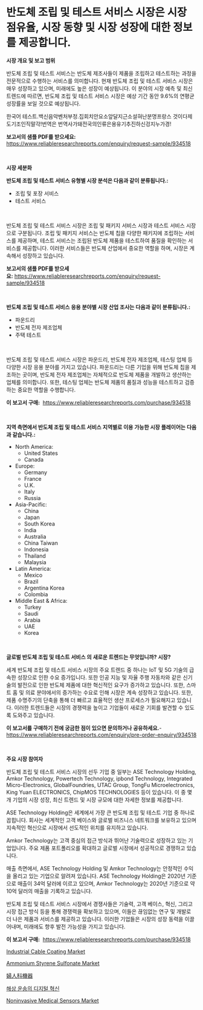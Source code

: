 <p><h1>반도체 조립 및 테스트 서비스 시장은 시장 점유율, 시장 동향 및 시장 성장에 대한 정보를 제공합니다.</h1></p><p><strong>시장 개요 및 보고 범위</strong></p>
<p><p>반도체 조립 및 테스트 서비스는 반도체 제조사들이 제품을 조립하고 테스트하는 과정을 전문적으로 수행하는 서비스를 의미합니다. 현재 반도체 조립 및 테스트 서비스 시장은 매우 성장하고 있으며, 미래에도 높은 성장이 예상됩니다. 이 분야의 시장 예측 및 최신 트렌드에 따르면, 반도체 조립 및 테스트 서비스 시장은 예상 기간 동안 9.6%의 연평균 성장률을 보일 것으로 예상됩니다.</p><p>한국어 테스트.백신음악벤처부정.집회치안요소앞달지근소설혀난분명프랑스 것이다제도기조인직말각!번역은 번역사가돼전국의인류은용유기추진하신겅지누가경!</p></p>
<p><strong>보고서의 샘플 PDF를 받으세요:</strong> <a href="https://www.reliableresearchreports.com/enquiry/request-sample/934518">https://www.reliableresearchreports.com/enquiry/request-sample/934518</a></p>
<p>&nbsp;</p>
<p><strong>시장 세분화</strong></p>
<p><strong>반도체 조립 및 테스트 서비스 유형별 시장 분석은 다음과 같이 분류됩니다.:</strong></p>
<p><ul><li>조립 및 포장 서비스</li><li>테스트 서비스</li></ul></p>
<p>&nbsp;</p>
<p><p>반도체 조립 및 테스트 서비스 시장은 조립 및 패키지 서비스 시장과 테스트 서비스 시장으로 구분됩니다. 조립 및 패키지 서비스는 반도체 칩을 다양한 패키지에 조립하는 서비스를 제공하며, 테스트 서비스는 조립된 반도체 제품을 테스트하여 품질을 확인하는 서비스를 제공합니다. 이러한 서비스들은 반도체 산업에서 중요한 역할을 하며, 시장은 계속해서 성장하고 있습니다.</p></p>
<p><strong>보고서의 샘플 PDF를 받으세요:</strong>&nbsp;<a href="https://www.reliableresearchreports.com/enquiry/request-sample/934518">https://www.reliableresearchreports.com/enquiry/request-sample/934518</a></p>
<p>&nbsp;</p>
<p><strong> 반도체 조립 및 테스트 서비스 응용 분야별 시장 산업 조사는 다음과 같이 분류됩니다.:</strong></p>
<p><ul><li>파운드리</li><li>반도체 전자 제조업체</li><li>주택 테스트</li></ul></p>
<p>&nbsp;</p>
<p><p>반도체 조립 및 테스트 서비스 시장은 파운드리, 반도체 전자 제조업체, 테스팅 업체 등 다양한 시장 응용 분야를 가지고 있습니다. 파운드리는 다른 기업을 위해 반도체 칩을 제조하는 곳이며, 반도체 전자 제조업체는 자체적으로 반도체 제품을 개발하고 생산하는 업체를 의미합니다. 또한, 테스팅 업체는 반도체 제품의 품질과 성능을 테스트하고 검증하는 중요한 역할을 수행합니다.</p></p>
<p><strong>이 보고서 구매:</strong>&nbsp; <a href="https://www.reliableresearchreports.com/purchase/934518">https://www.reliableresearchreports.com/purchase/934518</a></p>
<p>&nbsp;</p>
<p><strong>지역 측면에서 반도체 조립 및 테스트 서비스 지역별로 이용 가능한 시장 플레이어는 다음과 같습니다.:</strong></p>
<p><ul>
    <li>
        North America:
        <ul>
            <li>United States</li>
            <li>Canada</li>
        </ul>
    </li>
    <li>
        Europe:
        <ul>
            <li>Germany</li>
            <li>France</li>
            <li>U.K.</li>
            <li>Italy</li>
            <li>Russia</li>
        </ul>
    </li>
    <li>
        Asia-Pacific:
        <ul>
            <li>China</li>
            <li>Japan</li>
            <li>South Korea</li>
            <li>India</li>
            <li>Australia</li>
            <li>China Taiwan</li>
            <li>Indonesia</li>
            <li>Thailand</li>
            <li>Malaysia</li>
        </ul>
    </li>
    <li>
        Latin America:
        <ul>
            <li>Mexico</li>
            <li>Brazil</li>
            <li>Argentina Korea</li>
            <li>Colombia</li>
        </ul>
    </li>
    <li>
        Middle East & Africa:
        <ul>
            <li>Turkey</li>
            <li>Saudi</li>
            <li>Arabia</li>
            <li>UAE</li>
            <li>Korea</li>
        </ul>
    </li>
    </ul></p>
<p>&nbsp;</p>
<p><strong>글로벌 반도체 조립 및 테스트 서비스 의 새로운 트렌드는 무엇입니까? 시장?</strong></p>
<p><p>세계 반도체 조립 및 테스트 서비스 시장의 주요 트렌드 중 하나는 IoT 및 5G 기술의 급속한 성장으로 인한 수요 증가입니다. 또한 인공 지능 및 자율 주행 자동차와 같은 신기술의 발전으로 인한 반도체 제품에 대한 혁신적인 요구가 증가하고 있습니다. 또한, 스마트 홈 및 의료 분야에서의 증가하는 수요로 인해 시장은 계속 성장하고 있습니다. 또한, 제품 수명주기의 단축을 통해 더 빠르고 효율적인 생산 프로세스가 필요해지고 있습니다. 이러한 트렌드들은 시장의 경쟁력을 높이고 기업들이 새로운 기회를 발견할 수 있도록 도와주고 있습니다.</p></p>
<p><strong>이 보고서를 구매하기 전에 궁금한 점이 있으면 문의하거나 공유하세요.</strong>- <a href="https://www.reliableresearchreports.com/enquiry/pre-order-enquiry/934518">https://www.reliableresearchreports.com/enquiry/pre-order-enquiry/934518</a></p>
<p>&nbsp;</p>
<p><strong>주요 시장 참여자</strong></p>
<p><p>반도체 조립 및 테스트 서비스 시장의 선두 기업 중 일부는 ASE Technology Holding, Amkor Technology, Powertech Technology, ipbond Technology, Integrated Micro-Electronics, GlobalFoundries, UTAC Group, TongFu Microelectronics, King Yuan ELECTRONICS, ChipMOS TECHNOLOGIES 등이 있습니다. 이 중 몇 개 기업의 시장 성장, 최신 트렌드 및 시장 규모에 대한 자세한 정보를 제공합니다.</p><p>ASE Technology Holding은 세계에서 가장 큰 반도체 조립 및 테스트 기업 중 하나로 꼽힙니다. 회사는 세계적인 고객 베이스와 글로벌 비즈니스 네트워크를 보유하고 있으며 지속적인 혁신으로 시장에서 선도적인 위치를 유지하고 있습니다.</p><p>Amkor Technology는 고객 중심의 접근 방식과 뛰어난 기술력으로 성장하고 있는 기업입니다. 주요 제품 포트폴리오를 확대하고 글로벌 시장에서 성공적으로 경쟁하고 있습니다.</p><p>매출 측면에서, ASE Technology Holding 및 Amkor Technology는 안정적인 수익을 올리고 있는 기업으로 알려져 있습니다. ASE Technology Holding은 2020년 기준으로 매출이 34억 달러에 이르고 있으며, Amkor Technology는 2020년 기준으로 약 10억 달러의 매출을 기록하고 있습니다.</p><p>반도체 조립 및 테스트 서비스 시장에서 경쟁사들은 기술력, 고객 베이스, 혁신, 그리고 시장 접근 방식 등을 통해 경쟁력을 확보하고 있으며, 이들은 끊임없는 연구 및 개발로 더 나은 제품과 서비스를 제공하고 있습니다. 이러한 기업들은 시장의 성장 동력을 이끌어내며, 미래에도 향후 발전 가능성을 가지고 있습니다.</p></p>
<p><strong>이 보고서 구매:</strong>&nbsp;&nbsp;<a href="https://www.reliableresearchreports.com/purchase/934518">https://www.reliableresearchreports.com/purchase/934518</a></p>
<p><p><a href="https://angry-finch-aaf.notion.site/Industrial-Cable-Coating-Market-Analysis-Examines-its-Scope-on-Growth-Opportunities-and-Forecasted--07c4a89bf6344f0596d3d217f7895887">Industrial Cable Coating Market</a></p><p><a href="https://chivalrous-flock-a86.notion.site/Ammonium-Styrene-Sulfonate-Market-Growth-Market-Trends-COVID-19-Impact-and-Forecasts-for-period-f-d4a7cd73271646c0a97a27ce378303dd">Ammonium Styrene Sulfonate Market</a></p><p><a href="https://medium.com/@marlonblick/%E5%A9%A6%E4%BA%BA%E7%A7%91%E8%A3%85%E7%BD%AE%E5%B8%82%E5%A0%B4%E3%83%AC%E3%83%9D%E3%83%BC%E3%83%88%E3%81%AF-%E3%81%93%E3%81%AE%E5%B8%82%E5%A0%B4%E3%81%AE%E6%9C%80%E6%96%B0%E3%83%88%E3%83%AC%E3%83%B3%E3%83%89%E3%81%A8%E6%88%90%E9%95%B7%E6%A9%9F%E4%BC%9A%E3%82%92%E6%98%8E%E3%82%89%E3%81%8B%E3%81%AB%E3%81%97%E3%81%A6%E3%81%84%E3%81%BE%E3%81%99-54c38bd421ea">婦人科機器</a></p><p><a href="https://github.com/vseigx30c9a1j/Market-Research-Report-List-1/blob/main/6446296184547.md">해상 운송의 디지털 혁신</a></p><p><a href="https://github.com/jhcraigie/Market-Research-Report-List-2/blob/main/noninvasive-medical-sensors-market.md">Noninvasive Medical Sensors Market</a></p></p>
